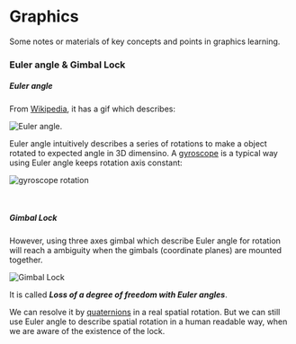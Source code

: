 # Graphics 

Some notes or materials of key concepts and points in graphics learning.

### Euler angle & Gimbal Lock

##### Euler angle

From [Wikipedia](https://en.wikipedia.org/wiki/Euler_angles), it has a gif which describes:

![Euler angle](https://upload.wikimedia.org/wikipedia/commons/thumb/8/85/Euler2a.gif/340px-Euler2a.gif).

Euler angle intuitively describes a series of rotations to make a object rotated to expected angle in 3D dimensino.
A [gyroscope](https://en.wikipedia.org/wiki/Gyroscope) is a typical way using Euler angle keeps rotation axis constant: 

![gyroscope rotation](https://upload.wikimedia.org/wikipedia/commons/d/d5/Gyroscope_operation.gif)

<br />

##### Gimbal Lock

However, using three axes gimbal which describe Euler angle for rotation will reach a ambiguity when the gimbals (coordinate planes) are mounted together.

![Gimbal Lock](https://upload.wikimedia.org/wikipedia/commons/5/5a/Gimbal_3_axes_rotation.gif)

It is called _**Loss of a degree of freedom with Euler angles**_.

We can resolve it by [quaternions](https://en.wikipedia.org/wiki/Quaternions_and_spatial_rotation) in a real spatial rotation. 
But we can still use Euler angle to describe spatial rotation in a human readable way, when we are aware of the existence of the lock.
